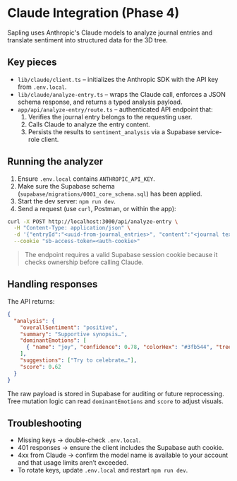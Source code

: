 # Claude Integration (Phase 4)

Sapling uses Anthropic's Claude models to analyze journal entries and translate sentiment into structured data for the 3D tree.

## Key pieces

- `lib/claude/client.ts` – initializes the Anthropic SDK with the API key from `.env.local`.
- `lib/claude/analyze-entry.ts` – wraps the Claude call, enforces a JSON schema response, and returns a typed analysis payload.
- `app/api/analyze-entry/route.ts` – authenticated API endpoint that:
  1. Verifies the journal entry belongs to the requesting user.
  2. Calls Claude to analyze the entry content.
  3. Persists the results to `sentiment_analysis` via a Supabase service-role client.

## Running the analyzer

1. Ensure `.env.local` contains `ANTHROPIC_API_KEY`.
2. Make sure the Supabase schema (`supabase/migrations/0001_core_schema.sql`) has been applied.
3. Start the dev server: `npm run dev`.
4. Send a request (use `curl`, Postman, or within the app):

```bash
curl -X POST http://localhost:3000/api/analyze-entry \
  -H "Content-Type: application/json" \
  -d '{"entryId":"<uuid-from-journal_entries>", "content":"<journal text>"}' \
  --cookie "sb-access-token=<auth-cookie>"
```

> The endpoint requires a valid Supabase session cookie because it checks ownership before calling Claude.

## Handling responses

The API returns:

```json
{
  "analysis": {
    "overallSentiment": "positive",
    "summary": "Supportive synopsis…",
    "dominantEmotions": [
      { "name": "joy", "confidence": 0.78, "colorHex": "#3fb544", "treeEffect": "brighter leaves" }
    ],
    "suggestions": ["Try to celebrate…"],
    "score": 0.62
  }
}
```

The raw payload is stored in Supabase for auditing or future reprocessing. Tree mutation logic can read `dominantEmotions` and `score` to adjust visuals.

## Troubleshooting

- Missing keys → double-check `.env.local`.
- 401 responses → ensure the client includes the Supabase auth cookie.
- 4xx from Claude → confirm the model name is available to your account and that usage limits aren’t exceeded.
- To rotate keys, update `.env.local` and restart `npm run dev`.
